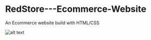 # RedStore---Ecommerce-Website
An Ecommerce website build with HTML/CSS

![alt text](<https://github.com/ryan3142/PeopleTalk/blob/main/Redstore.png>)

